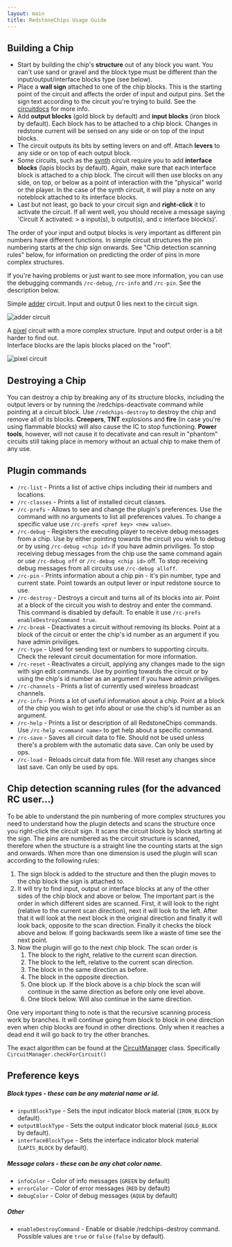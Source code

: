 ```yaml
---
layout: main
title: RedstoneChips Usage Guide
---
```


Building a Chip
---------------
- Start by building the chip's __structure__ out of any block you want. You can't use sand or gravel and the block type must be different than the input/output/interface blocks type (see below).
- Place a __wall sign__ attached to one of the chip blocks. This is the starting point of the circuit and affects the order of input and output pins. Set the sign text according to the circuit you're trying to build. See the [circuitdocs](/RedstoneChips/circuitdocs) for more info.
- Add __output blocks__ (gold block by default) and __input blocks__ (iron block by default). Each block has to be attached to a chip block. Changes in redstone current will be sensed on any side or on top of the input blocks. 
- The circuit outputs its bits by setting levers on and off. Attach __levers__ to any side or on top of each output block.
- Some circuits, such as the [synth](/RedstoneChips/circuitdocs/Synth.html) circuit require you to add __interface blocks__ (lapis blocks by default). Again, make sure that each interface block is attached to a chip block. The circuit will then use blocks on any side, on top, or below as a point of interaction with the "physical" world or the player. In the case of the synth circuit, it will play a note on any noteblock attached to its interface blocks.
- Last but not least, go back to your circuit sign and __right-click__ it to activate the circuit. If all went well, you should receive a message saying 'Circuit X activated: > a input(s), b output(s), and c interface block(s)'. 

The order of your input and output blocks is very important as different pin numbers have different functions. In simple circuit structures the pin numbering starts at the chip sign onwards. See "Chip detection scanning rules" below, for information on predicting the order of pins in more complex structures.

If you're having problems or just want to see more information, you can use the debugging commands `/rc-debug`, `/rc-info` and `/rc-pin`. See the description below.


Simple [adder](/RedstoneChips/circuitdocs/Adder.html) circuit. Input and output 0 lies next to the circuit sign.

![adder circuit](/RedstoneChips/images/adder.jpg)


A [pixel](/RedstoneChips/circuitdocs/Pixel.html) circuit with a more complex structure. Input and output order is a bit harder to find out.  
Interface blocks are the lapis blocks placed on the "roof".

![pixel circuit](/RedstoneChips/images/pixel2.png)

Destroying a Chip
-----------------
You can destroy a chip by breaking any of its structure blocks, including the output levers or by running the /redchips-deactivate command
while pointing at a circuit block. Use `/redchips-destroy` to destroy the chip and remove all of its blocks. 
__Creepers__, __TNT__ explosions and __fire__ (in case you're using flammable blocks) will also cause the IC to stop functioning.
__Power tools__, however, will not cause it to decativate and can result in "phantom" circuits still taking place in memory without an actual chip to make them of any use.

Plugin commands
----------------
- `/rc-list` - Prints a list of active chips including their id numbers and locations.
- `/rc-classes` - Prints a list of installed circuit classes.
- `/rc-prefs` - Allows to see and change the plugin's preferences. Use the command with no arguments to list all preferences values.
      To change a specific value use `/rc-prefs <pref key> <new value>`.
- `/rc-debug` - Registers the executing player to receive debug messages from a chip. Use by either pointing towards the circuit you wish to debug or by using `/rc-debug <chip id>` if you have admin priviliges. To stop receiving debug messages from the chip use the same command again or use `/rc-debug off` or `/rc-debug <chip id>` off. To stop receiving debug messages from all circuits use `/rc-debug alloff`.
- `/rc-pin` - Prints information about a chip pin - it's pin number, type and current state. Point towards an output lever or input redstone
      source to use.
- `/rc-destroy` - Destroys a circuit and turns all of its blocks into air. Point at a block of the circuit you wish to destroy and enter the command. This command is disabled by default. To enable it use `/rc-prefs enableDestroyCommand true`.
- `/rc-break` - Deactivates a circuit without removing its blocks. Point at a block of the circuit or enter the chip's id number as an argument if you have admin priviliges.
- `/rc-type` - Used for sending text or numbers to supporting circuits. Check the relevant circuit documentation for more information.
- `/rc-reset` - Reactivates a circuit, applying any changes made to the sign with sign edit commands. Use by pointing towards the circuit or by using the chip's id number as an argument if you have admin priviliges.
- `/rc-channels` - Prints a list of currently used wireless broadcast channels.
- `/rc-info` - Prints a lot of useful information about a chip. Point at a block of the chip you wish to get info about or use the chip's id number as an argument.
- `/rc-help` - Prints a list or description of all RedstoneChips commands. Use `/rc-help <command name>` to get help about a specific command.
- `/rc-save` - Saves all circuit data to file. Should not be used unless there's a problem with the automatic data save. Can only be used by ops.
- `/rc-load` - Reloads circuit data from file. Will reset any changes since last save. Can only be used by ops.


Chip detection scanning rules (for the advanced RC user...)
------------------------------
To be able to understand the pin numbering of more complex structures you need to understand how the plugin detects and scans the structure once you right-click the circuit sign. It scans the circuit block by block starting at the sign. The pins are numbered as the circuit structure is scanned, therefore when the structure is a straight line the counting starts at the sign and onwards. When more than one dimension is used the plugin will scan according to the following rules:
1. The sign block is added to the structure and then the plugin moves to the chip block the sign is attached to. 
2. It will try to find input, output or interface blocks at any of the other sides of the chip block and above or below. The important part is the order in which different sides are scanned. First, it will look to the right (relative to the current scan direction), next it will look to the left. After that it will look at the next block in the original direction and finally it will look back, opposite to the scan direction. Finally it checks the block above and below. If going backwards seem like a waste of time see the next point. 
3. Now the plugin will go to the next chip block. The scan order is 
	1. The block to the right, relative to the current scan direction.
	2. The block to the left, relative to the current scan direction.
	3. The block in the same direction as before.
	4. The block in the opposite direction.
	5. One block up. If the block above is a chip block the scan will continue in the same direction as before only one level above.
	6. One block below. Will also continue in the same direction.
	
One very important thing to note is that the recursive scanning process work by branches. It will continue going from block to block in one direction even when chip blocks are found in other directions. Only when it reaches a dead end it will go back to try the other branches.

The exact algorithm can be found at the [CircuitManager](http://github.com/eisental/RedstoneChips/blob/master/src/main/java/org/tal/redstonechips/CircuitManager.java) class. Specifically `CircuitManager.checkForCircuit()`

Preference keys
---------------

##### Block types - these can be any material name or id.
- `inputBlockType` - Sets the input indicator block material (`IRON_BLOCK` by default).
- `outputBlockType` - Sets the output indicator block material (`GOLD_BLOCK` by default).
- `interfaceBlockType` - Sets the interface indicator block material (`LAPIS_BLOCK` by default).

##### Message colors - these can be any chat color name.
- `infoColor` - Color of info messages (`GREEN` by default)
- `errorColor` - Color of error messages (`RED` by default)
- `debugColor` - Color of debug messages (`AQUA` by default)

##### Other 
- `enableDestroyCommand` - Enable or disable /redchips-destroy command. Possible values are `true` or `false` (`false` by default).
